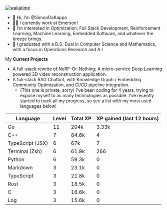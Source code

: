 
[![wakatime](https://wakatime.com/badge/user/50e6c678-94a9-4739-af51-360aeb113c51.svg)](https://wakatime.com/@50e6c678-94a9-4739-af51-360aeb113c51)

- 👋 Hi, I’m @SimonDaKappa
- 🧑‍💼 I currently work at Emerson!
- 👀 I’m interested in Optimization, Full Stack Development, Reinforcement Learning, Machine Learning, Embedded Software, and whatever the breeze brings.
- 🌱 I graduated with a B.S. Dual in Computer Science and Mathematics, with a focus in Operations Research and A.I

My **Current Projects** 
- A full-stack rewrite of NeRF-Or-Nothing; A micro-service Deep Learning powered 3D video reconstruction application.
- A full-stack RAG Chatbot, with Knowledge Graph / Embedding Community Optimization, and CI/CD pipeline integration.
  - (This one is private, sorry)
I've been coding for 4 years, trying to expose myself to as many technologies as possible. I've recently started to track all my progress, so see
a list with my most used languages below!

| Language | Level | Total XP | XP gained (last 12 hours) |
| --- | --- | --- | --- |
| Go | 11 | 204k | 3.33k |
| C++ | 7 | 84.6k | 4 |
| TypeScript (JSX) | 6 | 67k | 7 |
| Terminal (Zsh) | 6 | 61.9k | 266 |
| Python | 6 | 59.3k | 0 |
| Markdown | 3 | 23.1k | 0 |
| TypeScript | 3 | 21.8k | 0 |
| Rust | 3 | 18.5k | 0 |
| C | 3 | 16.6k | 0 |
| Log | 3 | 15.6k | 0 |